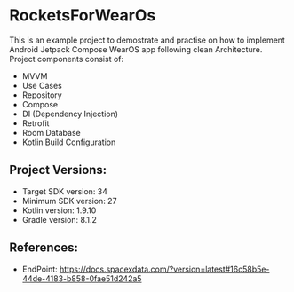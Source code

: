 # RocketsForWearOs

This is an example project to demostrate and practise on how to implement Android Jetpack Compose WearOS app following clean Architecture.
Project components consist of:
  * MVVM
  * Use Cases
  * Repository
  * Compose
  * DI (Dependency Injection)
  * Retrofit
  * Room Database
  * Kotlin Build Configuration 

## Project Versions:
  * Target SDK version: 34
  * Minimum SDK version: 27
  * Kotlin version: 1.9.10
  * Gradle version: 8.1.2

## References:
 * EndPoint: https://docs.spacexdata.com/?version=latest#16c58b5e-44de-4183-b858-0fae51d242a5
